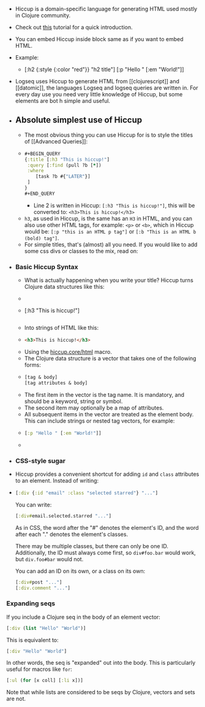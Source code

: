 - Hiccup is a domain-specific language for generating HTML used mostly in Clojure community.
- Check out [this](https://medium.com/makimo-tech-blog/hiccup-lightning-tutorial-6494e477f3a5) tutorial for a quick introduction.
- You can embed Hiccup inside block same as if you want to embed HTML.
- Example:
	- [:h2 {:style {:color "red"}} "h2 title"]
	    [:p "Hello " [:em "World!"]]
- Logseq uses Hiccup to generate HTML from [[clojurescript]] and [[datomic]], the languages Logseq and logseq queries are written in. For every day use you need very little knowledge of Hiccup, but some elements are bot h simple and useful.
- ## Absolute simplest use of Hiccup
	- The most obvious thing you can use Hiccup for is to style the titles of [[Advanced Queries]]:
	- ```clojure
	  #+BEGIN_QUERY
	  {:title [:h3 "This is hiccup!"]
	   :query [:find (pull ?b [*])
	   :where
	      [task ?b #{"LATER"}]
	   ]
	  }
	  #+END_QUERY
	  ```
		- Line 2 is written in Hiccup: `[:h3 "This is hiccup!"]`, this will be converted to: `<h3>This is hiccup!</h3>`
	- `h3`, as used in Hiccup, is the same has an `H3` in HTML, and you can also use other HTML tags, for example: `<p>` or `<b>`, which in Hiccup would be: `[:p "this is an HTML p tag"]` or `[:b "This is an HTML b (bold) tag"]`.
	- For simple titles, that's (almost) all you need. If you would like to add some css divs or classes to the mix, read on:
- ### Basic Hiccup Syntax
	- What is actually happening when you write your title? Hiccup turns Clojure data structures like this:
	- ```clojure
	- [:h3 "This is hiccup!"]
	  ```
	- Into strings of HTML like this:
	- ```html
	  <h3>This is hiccup!</h3>
	  ```
	- Using the [hiccup.core/html][1] macro.
	- The Clojure data structure is a vector that takes one of the following forms:
	- ```clojure
	  [tag & body]
	  [tag attributes & body]
	  ```
	- The first item in the vector is the tag name. It is mandatory, and should be a keyword, string or symbol.
	- The second item may optionally be a map of attributes.
	- All subsequent items in the vector are treated as the element body. This can include strings or nested tag vectors, for example:
	- ```clojure
	  [:p "Hello " [:em "World!"]]
	  ```
	- [1]: http://weavejester.github.com/hiccup/hiccup.core.html#var-html
- ### CSS-style sugar
- Hiccup provides a convenient shortcut for adding `id` and `class` attributes to an element. Instead of writing:
- ```clojure
  [:div {:id "email" :class "selected starred"} "..."]
  ```
  You can write:
  
  ```clojure
  [:div#email.selected.starred "..."]
  ```
  
  As in CSS, the word after the "#" denotes the element's ID, and the word after each "." denotes the element's classes.
  
  There may be multiple classes, but there can only be one ID. Additionally, the ID must always come first, so `div#foo.bar` would work, but `div.foo#bar` would not.
  
  You can add an ID on its own, or a class on its own:
  
  ```clojure
  [:div#post "..."]
  [:div.comment "..."]
  ```
### Expanding seqs

If you include a Clojure seq in the body of an element vector:

```clojure
[:div (list "Hello" "World")]
```

This is equivalent to:

```clojure
[:div "Hello" "World"]
```

In other words, the seq is "expanded" out into the body. This is particularly useful for macros like `for`:

```clojure
[:ul (for [x coll] [:li x])]
```

Note that while lists are considered to be seqs by Clojure, vectors and sets are not.